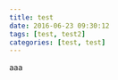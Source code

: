 ```yaml
---
title: test
date: 2016-06-23 09:30:12
tags: [test, test2]
categories: [test, test]
---
```

aaa
<!-- more -->
